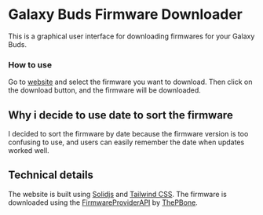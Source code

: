 # Galaxy Buds Firmware Downloader

This is a graphical user interface for downloading firmwares for your Galaxy Buds.

### How to use

Go to [website](https://xx.com) and select the firmware you want to download. Then click on the
download button, and the firmware will be downloaded.

## Why i decide to use date to sort the firmware

I decided to sort the firmware by date because the firmware version is too confusing to use, and
users can easily remember the date when updates worked well.

## Technical details

The website is built using [Solidjs](https://www.solidjs.com) and
[Tailwind CSS](https://tailwindcss.com/). The firmware is downloaded using the
[FirmwareProviderAPI](https://github.com/ThePBone/FirmwareProviderAPI) by
[ThePBone](https://github.com/ThePBone/FirmwareProviderAPI).
